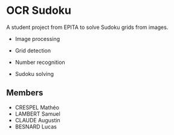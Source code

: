 # OCR Sudoku

A student project from EPITA to solve Sudoku grids from images.

- Image processing
  
- Grid detection
  
- Number recognition
  
- Sudoku solving
  
## Members

- CRESPEL Mathéo
- LAMBERT Samuel
- CLAUDE Augustin
- BESNARD Lucas
